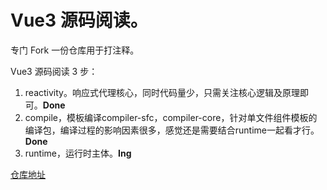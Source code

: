 # Vue3 源码阅读。

专门 Fork 一份仓库用于打注释。

Vue3 源码阅读 3 步：

1.  reactivity。响应式代理核心，同时代码量少，只需关注核心逻辑及原理即可。**Done**
2.  compile，模板编译compiler-sfc，compiler-core，针对单文件组件模板的编译包，编译过程的影响因素很多，感觉还是需要结合runtime一起看才行。**Done**
3.  runtime，运行时主体。**Ing**

[仓库地址](https://github.com/czzczz/vue-next)
